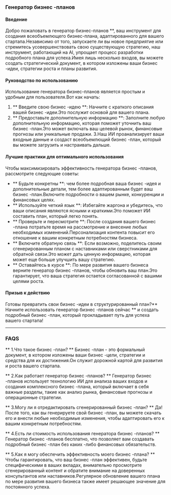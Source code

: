 ### Генератор бизнес -планов

#### Введение
Добро пожаловать в генератор бизнес-планов **, ваш инструмент для создания всеобъемлющего бизнес-плана, адаптированного для вашего стартапа.Независимо от того, запускаете ли вы новое предприятие или стремитесь усовершенствовать свою существующую стратегию, наш инструмент, работающий на AI, упрощает процесс разработки подробного плана для успеха.Имея лишь несколько входов, вы можете создать стратегический документ, в котором изложены ваши бизнес -идеи, стратегии роста и планы развития.

#### Руководство по использованию
Использование генератора бизнес-планов является простым и удобным для пользователя.Вот как начать:

1. ** Введите свою бизнес -идею **: Начните с краткого описания вашей бизнес -идеи.Это послужит основой для вашего плана.
2. ** Предоставьте дополнительную информацию **: Заполните любую дополнительную информацию, которая поможет уточнить ваш бизнес -план.Это может включать ваш целевой рынок, финансовые прогнозы или уникальные продажи.
3.Наш ИИ проанализирует ваши входные данные и создаст всеобъемлющий бизнес -план, который вы можете загрузить и настраивать дальше.

#### Лучшие практики для оптимального использования
Чтобы максимизировать эффективность генератора бизнес -планов, рассмотрите следующие советы:

- ** Будьте конкретны **: чем более подробная ваша бизнес -идея и дополнительные детали, тем более адаптированным будет ваш бизнес -план.Включите подробности о вашем рынке, конкуренции и финансовых целях.
- ** Используйте четкий язык **: Избегайте жаргона и убедитесь, что ваши описания являются ясными и краткими.Это поможет ИИ составить план, который легко понять.
- ** Проверьте и пересмотрите **: После создания вашего бизнес -плана потратьте время на рассмотрение и внесение любых необходимых изменений.Персонализация контента повысит его отношение к вашим конкретным потребностям бизнеса.
- ** Включите обратную связь **: Если возможно, поделитесь своим сгенерированным планом с наставниками или сверстниками для обратной связи.Это может дать ценную информацию, которая может еще больше улучшить вашу стратегию.
- ** Оставайтесь в курсе **: По мере развития вашего бизнеса верните генератор бизнес -планов, чтобы обновить ваш план.Это гарантирует, что ваша стратегия остается согласованной с вашими целями роста.

#### Призыв к действию
Готовы превратить свои бизнес -идеи в структурированный план?** Начните использовать генератор бизнес -планов сейчас ** и создать подробный бизнес -план, который прокладывает путь для успеха вашего стартапа!

---

### FAQS

** 1.Что такое бизнес -план? **
Бизнес -план - это формальный документ, в котором изложены ваши бизнес -цели, стратегии и средства для их достижения.Он служит дорожной картой для развития и роста вашего стартапа.

** 2.Как работает генератор бизнес -планов? **
Генератор бизнес -планов использует технологию ИИ для анализа ваших входов и создания комплексного бизнес -плана, который включает в себя важные разделы, такие как анализ рынка, финансовые прогнозы и операционные стратегии.

** 3.Могу ли я отредактировать сгенерированный бизнес -план? **
Да!После того, как вы генерируете свой бизнес -план, вы можете скачать его и внести любые необходимые изменения, чтобы адаптировать его к вашим конкретным потребностям.

** 4.Есть ли стоимость использования генератора бизнес -планов? **
Генератор бизнес -планов бесплатно, что позволяет вам создавать подробный бизнес -план без каких -либо финансовых обязательств.

** 5.Как я могу обеспечить эффективность моего бизнес -плана? **
Чтобы гарантировать, что ваш бизнес -план эффективен, будьте специфическими в ваших вкладах, внимательно просмотрите сгенерированный контент и обратите внимание на доверенных консультантов или наставников.Регулярное обновление вашего плана по мере развития вашего бизнеса также имеет решающее значение для постоянного успеха.
